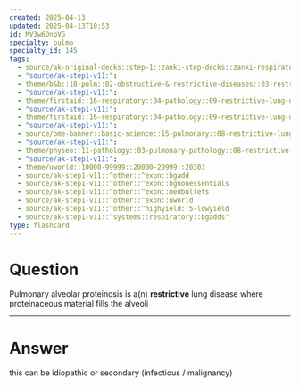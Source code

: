```yaml
---
created: 2025-04-13
updated: 2025-04-13T10:53
id: MV3w6DnpVG
specialty: pulmo
specialty_id: 145
tags:
  - source/ak-original-decks::step-1::zanki-step-decks::zanki-respiratory::respiratory-pathology
  - "source/ak-step1-v11:": 
  - theme/b&b::18-pulm::02-obstructive-&-restrictive-diseases::03-restrictive-lung-disease
  - "source/ak-step1-v11:": 
  - theme/firstaid::16-respiratory::04-pathology::09-restrictive-lung-diseases
  - "source/ak-step1-v11:": 
  - theme/firstaid::16-respiratory::04-pathology::09-restrictive-lung-diseases::1-interstitial-causes::pulmonary-alveolar-proteinosis
  - "source/ak-step1-v11:": 
  - source/ome-banner::basic-science::15-pulmonary::08-restrictive-lung-disease
  - "source/ak-step1-v11:": 
  - theme/physeo::11-pathology::03-pulmonary-pathology::08-restrictive-lung-diseases
  - "source/ak-step1-v11:": 
  - theme/uworld::10000-99999::20000-20999::20303
  - source/ak-step1-v11::^other::^expn::bgadd
  - source/ak-step1-v11::^other::^expn::bgnonessentials
  - source/ak-step1-v11::^other::^expn::medbullets
  - source/ak-step1-v11::^other::^expn::uworld
  - source/ak-step1-v11::^other::^highyield::5-lowyield
  - source/ak-step1-v11::^systems::respiratory::bgadds"
type: flashcard
---
```


# Question
Pulmonary alveolar proteinosis is a(n) **restrictive** lung disease where proteinaceous material fills the alveoli

---

# Answer
this can be idiopathic or secondary (infectious / malignancy)